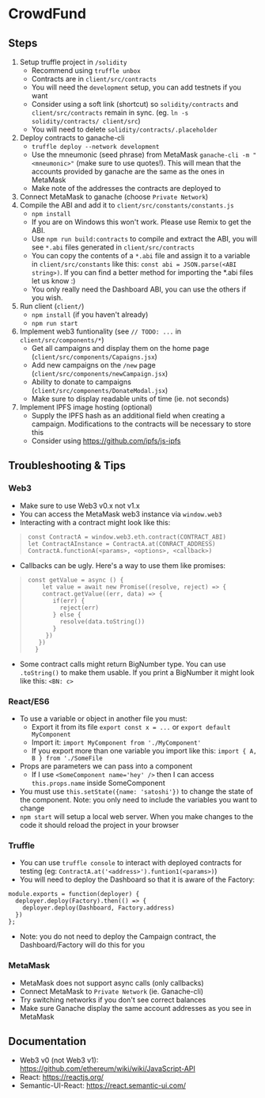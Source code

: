 # CrowdFund

## Steps

1. Setup truffle project in `/solidity`
    - Recommend using `truffle unbox`
    - Contracts are in `client/src/contracts`
    - You will need the `development` setup, you can add testnets if you want
    - Consider using a soft link (shortcut) so `solidity/contracts` and `client/src/contracts` remain in sync. (eg. `ln -s solidity/contracts/ client/src`)
    - You will need to delete `solidity/contracts/.placeholder`
2. Deploy contracts to ganache-cli
    - `truffle deploy --network development`
    - Use the mneumonic (seed phrase) from MetaMask `ganache-cli -m "<mneumonic>"` (make sure to use quotes!). This will mean that the accounts provided by ganache are the same as the ones in MetaMask
    - Make note of the addresses the contracts are deployed to
3. Connect MetaMask to ganache (choose `Private Network`)
4. Compile the ABI and add it to `client/src/constants/constants.js`
    - `npm install`
    - If you are on Windows this won't work. Please use Remix to get the ABI.
    - Use `npm run build:contracts` to compile and extract the ABI, you will see `*.abi` files generated in `client/src/contracts`
    - You can copy the contents of a `*.abi` file and assign it to a variable in `client/src/constants` like this: `const abi = JSON.parse(<ABI string>)`. If you can find a better method for importing the *.abi files let us know :)
    - You only really need the Dashboard ABI, you can use the others if you wish.
5. Run client (`client/`)
    - `npm install` (if you haven't already)
    - `npm run start`
6. Implement web3 funtionality (see `// TODO: ...` in `client/src/components/*`)
    - Get all campaigns and display them on the home page (`client/src/components/Capaigns.jsx`)
    - Add new campaigns on the `/new` page (`client/src/components/newCampaign.jsx`)
    - Ability to donate to campaigns (`client/src/components/DonateModal.jsx`)
    - Make sure to display readable units of time (ie. not seconds)
7. Implement IPFS image hosting (optional)
    - Supply the IPFS hash as an additional field when creating a campaign. Modifications to the contracts will be necessary to store this
    - Consider using https://github.com/ipfs/js-ipfs

## Troubleshooting & Tips

### Web3
- Make sure to use Web3 v0.x not v1.x
- You can access the MetaMask web3 instance via `window.web3`
- Interacting with a contract might look like this:
> ```
> const ContractA = window.web3.eth.contract(CONTRACT_ABI)
> let ContractAInstance = ContractA.at(CONRACT_ADDRESS)
> ContractA.functionA(<params>, <options>, <callback>)
> ```

- Callbacks can be ugly. Here's a way to use them like promises:
> ```
> const getValue = async () {
>     let value = await new Promise((resolve, reject) => {
>     contract.getValue((err, data) => {
>        if(err) {
>          reject(err)
>        } else {
>          resolve(data.toString())
>        }
>      })
>    })
>   }
> ```
- Some contract calls might return BigNumber type. You can use `.toString()` to make them usable. If you print a BigNumber it might look like this: `<BN: c>`

### React/ES6
- To use a variable or object in another file you must:
    - Export it from its file `export const x = ...` or `export default MyComponent`
    - Import it: `import MyComponent from './MyComponent'`
    - If you export more than one variable you import like this: `import { A, B } from './SomeFile`
- Props are parameters we can pass into a component
    - If I use `<SomeComponent name='hey' />` then I can access `this.props.name` inside SomeComponent
- You must use `this.setState({name: 'satoshi'})` to change the state of the component. Note: you only need to include the variables you want to change
- `npm start` will setup a local web server. When you make changes to the code it should reload the project in your browser


### Truffle
- You can use `truffle console` to interact with deployed contracts for testing (eg: `ContractA.at('<address>').funtion1(<params>)`)
- You will need to deploy the Dashboard so that it is aware of the Factory:
```
module.exports = function(deployer) {
  deployer.deploy(Factory).then(() => {
    deployer.deploy(Dashboard, Factory.address)
  })
};
```
- Note: you do not need to deploy the Campaign contract, the Dashboard/Factory will do this for you

### MetaMask
- MetaMask does not support async calls (only callbacks)
- Connect MetaMask to `Private Network` (ie. Ganache-cli)
- Try switching networks if you don't see correct balances
- Make sure Ganache display the same account addresses as you see in MetaMask

## Documentation

- Web3 v0 (not Web3 v1): https://github.com/ethereum/wiki/wiki/JavaScript-API
- React: https://reactjs.org/
- Semantic-UI-React: https://react.semantic-ui.com/